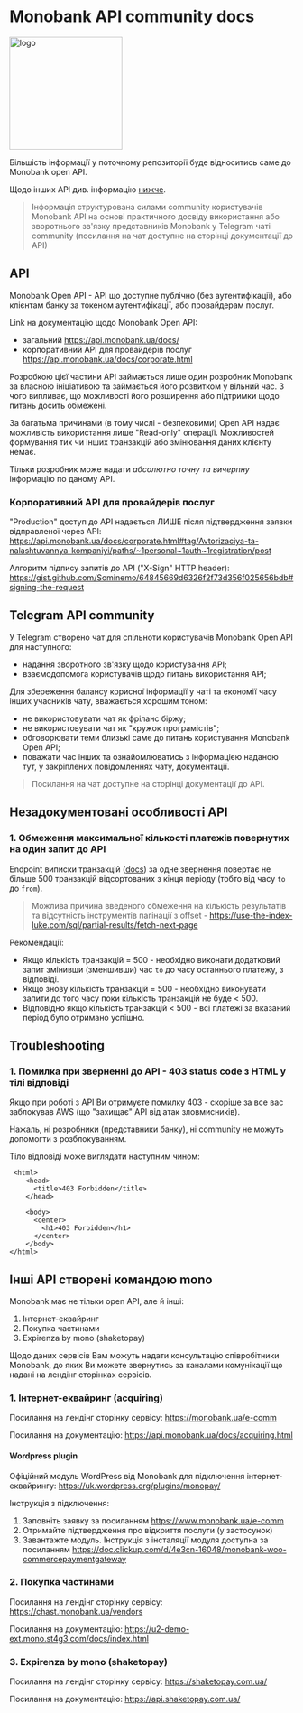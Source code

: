 # Monobank API community docs

<img alt="logo" src="https://user-images.githubusercontent.com/59166229/211002581-faa622e4-d47f-4c93-9d9d-afce50484339.png" width="200" height="200" />

Більшість інформації у поточному репозиторії буде відноситись саме до Monobank open API.

Щодо інших API див. інформацію [нижче](#інші-api-створені-командою-mono).

> Інформація структурована силами community користувачів Monobank API на основі
> практичного досвіду використання або зворотнього зв'язку представників Monobank у 
> Telegram чаті community (посилання на чат доступне на сторінці документації до API)

## API

Monobank Open API - API що доступне публічно (без аутентифікації), або клієнтам банку за токеном аутентифікації,
або провайдерам послуг.

Link на документацію щодо Monobank Open API:
- загальний https://api.monobank.ua/docs/
- корпоративний API для провайдерів послуг https://api.monobank.ua/docs/corporate.html

Розробкою цієї частини API займається лише один розробник Monobank за власною ініціативою та займається його розвитком
у вільний час. З чого випливає, що можливості його розширення або підтримки щодо питань досить обмежені.

За багатьма причинами (в тому числі - безпековими) Open API надає можливість використання лише "Read-only" операції.
Можливостей формування тих чи інших транзакцій або змінювання даних клієнту немає.

Тільки розробник може надати _абсолютно точну та вичерпну_ інформацію по даному API.

### Корпоративний API для провайдерів послуг

"Production" доступ до API надається ЛИШЕ після підтвердження заявки відправленої через API: 
https://api.monobank.ua/docs/corporate.html#tag/Avtorizaciya-ta-nalashtuvannya-kompaniyi/paths/~1personal~1auth~1registration/post

Алгоритм підпису запитів до API ("X-Sign" HTTP header): https://gist.github.com/Sominemo/64845669d6326f2f73d356f025656bdb#signing-the-request

## Telegram API community

У Telegram створено чат для спільноти користувачів Monobank Open API для наступного:
- надання зворотного зв'язку щодо користування API;
- взаємодопомога користувачів щодо питань використання API;

Для збереження балансу корисної інформації у чаті та економії часу інших учасників чату, вважається хорошим тоном:
- не використовувати чат як фріланс біржу;
- не використовувати чат як "кружок програмістів";
- обговорювати теми близькі саме до питань користування Monobank Open API;
- поважати час інших та ознайомлюватись з інформацією наданою тут, у закріплених повідомленнях чату, документації.

> Посилання на чат доступне на сторінці документації до API.

## Незадокументовані особливості API

### 1. Обмеження максимальної кількості платежів повернутих на один запит до API

Endpoint виписки транзакцій ([docs](https://api.monobank.ua/docs/#tag/Kliyentski-personalni-dani/paths/~1personal~1statement~1{account}~1{from}~1{to}/get)) за одне звернення повертає не більше 500 транзакцій відсортованих з кінця періоду 
(тобто від часу `to` до `from`).

> Можлива причина введеного обмеження на кількість результатів та відсутність інструментів пагінації з offset - https://use-the-index-luke.com/sql/partial-results/fetch-next-page

Рекомендації:
- Якщо кількість транзакцій = 500 - необхідно виконати додатковий запит змінивши (зменшивши) час `to` до часу останнього платежу, з відповіді.
- Якщо знову кількість транзакцій = 500 - необхідно виконувати запити до того часу поки кількість транзакцій не буде < 500.
- Відповідно якщо кількість транзакцій < 500 - всі платежі за вказаний період було отримано успішно.

## Troubleshooting

### 1. Помилка при зверненні до API - 403 status code з HTML у тілі відповіді

Якщо при роботі з API Ви отримуєте помилку 403 - скоріше за все вас заблокував AWS 
(що "захищає" API від атак зловмисників).

Нажаль, ні розробники (представники банку), ні community не можуть допомогти з розблокуванням.

Тіло відповіді може виглядати наступним чином:
```
 <html>
    <head>
      <title>403 Forbidden</title>
    </head>
    
    <body>
      <center>
        <h1>403 Forbidden</h1>
      </center>
    </body>
</html>
```

## Інші API створені командою mono 

Monobank має не тільки open API, але й інші:
1. Інтернет-еквайринг
2. Покупка частинами
3. Expirenza by mono (shaketopay)

Щодо даних сервісів Вам можуть надати консультацію співробітники Monobank, до яких Ви можете звернутись
за каналами комунікації що надані на лендінг сторінках сервісів.

### 1. Інтернет-еквайринг (acquiring)

Посилання на лендінг сторінку сервісу: https://monobank.ua/e-comm

Посилання на документацію: https://api.monobank.ua/docs/acquiring.html

#### Wordpress plugin

Офіційний модуль WordPress від Monobank для підключення інтернет-еквайрингу: https://uk.wordpress.org/plugins/monopay/

Інструкція з підключення: 
1. Заповніть заявку за посиланням https://www.monobank.ua/e-comm
2. Отримайте підтвердження про відкриття послуги (у застосунок)
3. Завантажте модуль. Інструкція з інсталяції модуля доступна за посиланням https://doc.clickup.com/d/4e3cn-16048/monobank-woo-commercepaymentgateway

### 2. Покупка частинами

Посилання на лендінг сторінку сервісу: https://chast.monobank.ua/vendors

Посилання на документацію: https://u2-demo-ext.mono.st4g3.com/docs/index.html

### 3. Expirenza by mono (shaketopay)

Посилання на лендінг сторінку сервісу: https://shaketopay.com.ua/

Посилання на документацію: https://api.shaketopay.com.ua/
